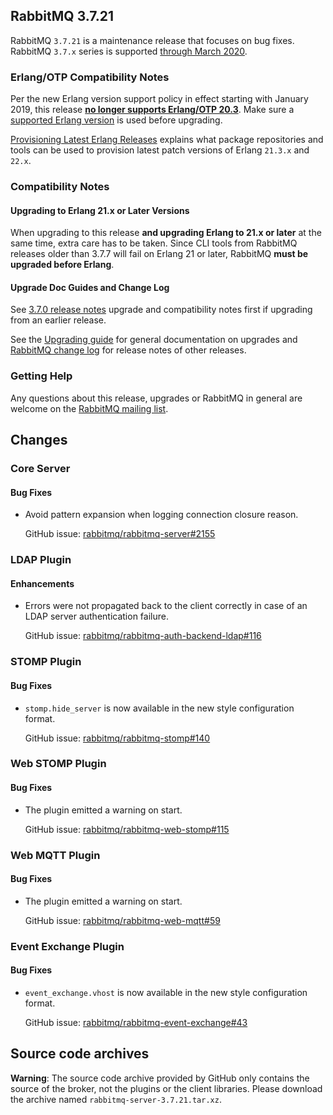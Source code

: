 ## RabbitMQ 3.7.21

RabbitMQ `3.7.21` is a maintenance release that focuses on bug fixes.
RabbitMQ `3.7.x` series is supported [through March 2020](https://www.rabbitmq.com/versions.html).

### Erlang/OTP Compatibility Notes

Per the new Erlang version support policy in effect starting with January 2019,
this release [**no longer supports Erlang/OTP 20.3**](https://groups.google.com/d/msg/rabbitmq-users/G4UJ9zbIYHs/qCeyjkjyCQAJ).
Make sure a [supported Erlang version](https://www.rabbitmq.com/which-erlang.html) is used before upgrading.

[Provisioning Latest Erlang Releases](https://www.rabbitmq.com/which-erlang.html#erlang-repositories) explains
what package repositories and tools can be used to provision latest patch versions of Erlang `21.3.x` and `22.x`.

### Compatibility Notes

#### Upgrading to Erlang 21.x or Later Versions

When upgrading to this release **and upgrading Erlang to 21.x or later** at the same time, extra care has to be taken.
Since CLI tools from RabbitMQ releases older than 3.7.7 will fail on Erlang 21 or later,
RabbitMQ **must be upgraded before Erlang**.

#### Upgrade Doc Guides and Change Log

See [3.7.0 release notes](https://github.com/rabbitmq/rabbitmq-server/releases/tag/v3.7.0) upgrade
and compatibility notes first if upgrading from an earlier release.

See the [Upgrading guide](https://www.rabbitmq.com/upgrade.html) for general documentation on upgrades
and [RabbitMQ change log](https://www.rabbitmq.com/changelog.html) for release notes of other releases.

### Getting Help

Any questions about this release, upgrades or RabbitMQ in general are welcome on the
[RabbitMQ mailing list](https://groups.google.com/forum/#!forum/rabbitmq-users).


## Changes

### Core Server

#### Bug Fixes

 * Avoid pattern expansion when logging connection closure reason.

   GitHub issue: [rabbitmq/rabbitmq-server#2155](https://github.com/rabbitmq/rabbitmq-server/pull/2155)


### LDAP Plugin

#### Enhancements

 * Errors were not propagated back to the client correctly in case of an LDAP server authentication failure.

   GitHub issue: [rabbitmq/rabbitmq-auth-backend-ldap#116](https://github.com/rabbitmq/rabbitmq-auth-backend-ldap/issues/116)


### STOMP Plugin

#### Bug Fixes

 * `stomp.hide_server` is now available in the new style configuration format.

   GitHub issue: [rabbitmq/rabbitmq-stomp#140](https://github.com/rabbitmq/rabbitmq-stomp/issues/140)


### Web STOMP Plugin

#### Bug Fixes

 * The plugin emitted a warning on start.

   GitHub issue: [rabbitmq/rabbitmq-web-stomp#115](https://github.com/rabbitmq/rabbitmq-web-stomp/issues/115)


### Web MQTT Plugin

#### Bug Fixes

 * The plugin emitted a warning on start.

   GitHub issue: [rabbitmq/rabbitmq-web-mqtt#59](https://github.com/rabbitmq/rabbitmq-web-mqtt/issues/59)


### Event Exchange Plugin

#### Bug Fixes

 * `event_exchange.vhost` is now available in the new style configuration format.

   GitHub issue: [rabbitmq/rabbitmq-event-exchange#43](https://github.com/rabbitmq/rabbitmq-event-exchange/issues/43)


## Source code archives

**Warning**: The source code archive provided by GitHub only contains the source of the broker,
not the plugins or the client libraries. Please download the archive named `rabbitmq-server-3.7.21.tar.xz`.
